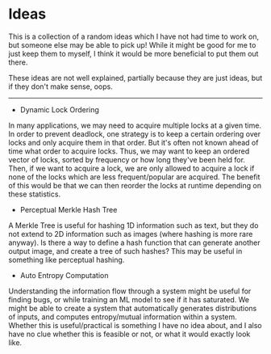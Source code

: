 # Ideas

This is a collection of a random ideas which I have not had time to work on, but someone else
may be able to pick up! While it might be good for me to just keep them to myself, I think it
would be more beneficial to put them out there.

These ideas are not well explained, partially because they are just ideas, but if they don't
make sense, oops.

---

- Dynamic Lock Ordering

In many applications, we may need to acquire multiple locks at a given time. In order to prevent
deadlock, one strategy is to keep a certain ordering over locks and only acquire them in that
order. But it's often not known ahead of time what order to acquire locks. Thus, we may want to
keep an ordered vector of locks, sorted by frequency or how long they've been held for. Then, if
we want to acquire a lock, we are only allowed to acquire a lock if none of the locks which are
less frequent/popular are acquired. The benefit of this would be that we can then reorder the
locks at runtime depending on these statistics.

- Perceptual Merkle Hash Tree

A Merkle Tree is useful for hashing 1D information such as text, but they do not extend to 2D
information such as images (where hashing is more rare anyway). Is there a way to define a hash
function that can generate another output image, and create a tree of such hashes? This may be
useful in something like perceptual hashing.

- Auto Entropy Computation

Understanding the information flow through a system might be useful for finding bugs, or while
training an ML model to see if it has saturated. We might be able to create a system that
automatically generates distributions of inputs, and computes entropy/mutual information within
a system. Whether this is useful/practical is something I have no idea about, and I also have no
clue whether this is feasible or not, or what it would exactly look like.
